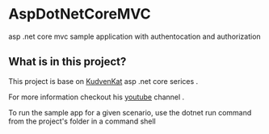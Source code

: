 # AspDotNetCoreMVC
asp .net core mvc sample application with authentocation and authorization

## What is in this project?

This project is base on [KudvenKat](https://www.youtube.com/watch?v=4IgC2Q5-yDE&list=PL6n9fhu94yhVkdrusLaQsfERmL_Jh4XmU "YouTube link") asp .net core serices . 

For more information checkout his [youtube](https://www.youtube.com/watch?v=4IgC2Q5-yDE&list=PL6n9fhu94yhVkdrusLaQsfERmL_Jh4XmU "YouTube link") channel . 

To run the sample app for a given scenario, use the dotnet run command from the project's folder in a command shell
